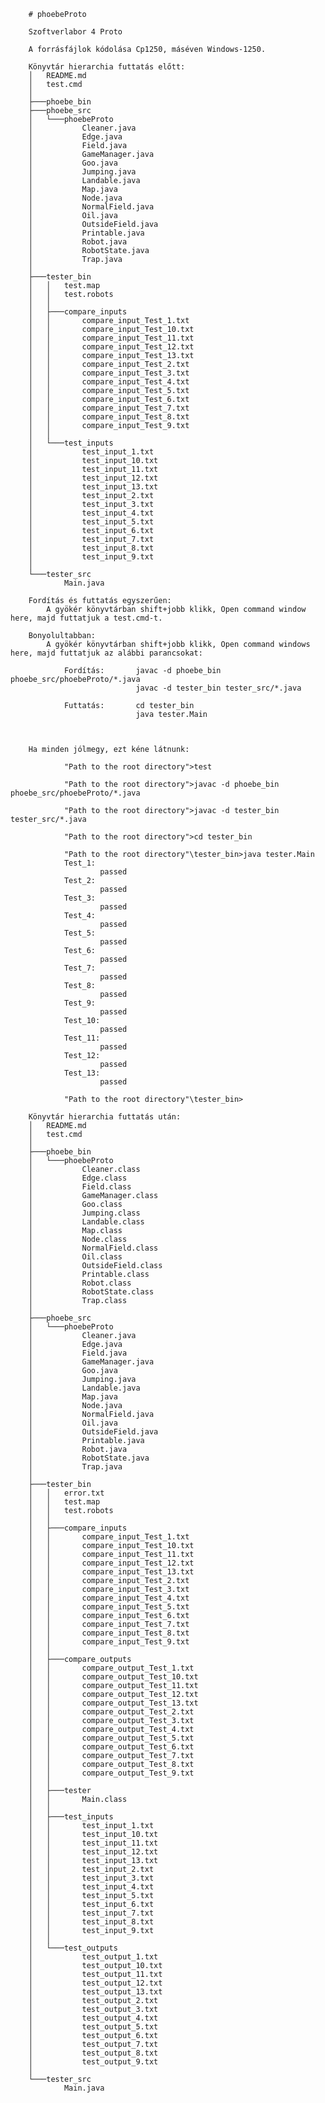 		# phoebeProto
		
		Szoftverlabor 4 Proto
		
		A forrásfájlok kódolása Cp1250, máséven Windows-1250.
		
		Könyvtár hierarchia futtatás előtt:
		│   README.md
		│   test.cmd
		│
		├───phoebe_bin
		├───phoebe_src
		│   └───phoebeProto
		│           Cleaner.java
		│           Edge.java
		│           Field.java
		│           GameManager.java
		│           Goo.java
		│           Jumping.java
		│           Landable.java
		│           Map.java
		│           Node.java
		│           NormalField.java
		│           Oil.java
		│           OutsideField.java
		│           Printable.java
		│           Robot.java
		│           RobotState.java
		│           Trap.java
		│
		├───tester_bin
		│   │   test.map
		│   │   test.robots
		│   │
		│   ├───compare_inputs
		│   │       compare_input_Test_1.txt
		│   │       compare_input_Test_10.txt
		│   │       compare_input_Test_11.txt
		│   │       compare_input_Test_12.txt
		│   │       compare_input_Test_13.txt
		│   │       compare_input_Test_2.txt
		│   │       compare_input_Test_3.txt
		│   │       compare_input_Test_4.txt
		│   │       compare_input_Test_5.txt
		│   │       compare_input_Test_6.txt
		│   │       compare_input_Test_7.txt
		│   │       compare_input_Test_8.txt
		│   │       compare_input_Test_9.txt
		│   │
		│   └───test_inputs
		│           test_input_1.txt
		│           test_input_10.txt
		│           test_input_11.txt
		│           test_input_12.txt
		│           test_input_13.txt
		│           test_input_2.txt
		│           test_input_3.txt
		│           test_input_4.txt
		│           test_input_5.txt
		│           test_input_6.txt
		│           test_input_7.txt
		│           test_input_8.txt
		│           test_input_9.txt
		│
		└───tester_src
		        Main.java
				
		Fordítás és futtatás egyszerűen:
			A gyökér könyvtárban shift+jobb klikk, Open command window here, majd futtatjuk a test.cmd-t.
			
		Bonyolultabban:
			A gyökér könyvtárban shift+jobb klikk, Open command windows here, majd futtatjuk az alábbi parancsokat:
				
				Fordítás:		javac -d phoebe_bin phoebe_src/phoebeProto/*.java
								javac -d tester_bin tester_src/*.java
				
				Futtatás:		cd tester_bin
								java tester.Main
		
		
		
		Ha minden jólmegy, ezt kéne látnunk:
		
				"Path to the root directory">test
		
				"Path to the root directory">javac -d phoebe_bin phoebe_src/phoebeProto/*.java
		
				"Path to the root directory">javac -d tester_bin tester_src/*.java
		
				"Path to the root directory">cd tester_bin
		
				"Path to the root directory"\tester_bin>java tester.Main
				Test_1:
						passed
				Test_2:
						passed
				Test_3:
						passed
				Test_4:
						passed
				Test_5:
						passed
				Test_6:
						passed
				Test_7:
						passed
				Test_8:
						passed
				Test_9:
						passed
				Test_10:
						passed
				Test_11:
						passed
				Test_12:
						passed
				Test_13:
						passed
		
				"Path to the root directory"\tester_bin>
				
		Könyvtár hierarchia futtatás után:
		│   README.md
		│   test.cmd
		│
		├───phoebe_bin
		│   └───phoebeProto
		│           Cleaner.class
		│           Edge.class
		│           Field.class
		│           GameManager.class
		│           Goo.class
		│           Jumping.class
		│           Landable.class
		│           Map.class
		│           Node.class
		│           NormalField.class
		│           Oil.class
		│           OutsideField.class
		│           Printable.class
		│           Robot.class
		│           RobotState.class
		│           Trap.class
		│
		├───phoebe_src
		│   └───phoebeProto
		│           Cleaner.java
		│           Edge.java
		│           Field.java
		│           GameManager.java
		│           Goo.java
		│           Jumping.java
		│           Landable.java
		│           Map.java
		│           Node.java
		│           NormalField.java
		│           Oil.java
		│           OutsideField.java
		│           Printable.java
		│           Robot.java
		│           RobotState.java
		│           Trap.java
		│
		├───tester_bin
		│   │   error.txt
		│   │   test.map
		│   │   test.robots
		│   │
		│   ├───compare_inputs
		│   │       compare_input_Test_1.txt
		│   │       compare_input_Test_10.txt
		│   │       compare_input_Test_11.txt
		│   │       compare_input_Test_12.txt
		│   │       compare_input_Test_13.txt
		│   │       compare_input_Test_2.txt
		│   │       compare_input_Test_3.txt
		│   │       compare_input_Test_4.txt
		│   │       compare_input_Test_5.txt
		│   │       compare_input_Test_6.txt
		│   │       compare_input_Test_7.txt
		│   │       compare_input_Test_8.txt
		│   │       compare_input_Test_9.txt
		│   │
		│   ├───compare_outputs
		│   │       compare_output_Test_1.txt
		│   │       compare_output_Test_10.txt
		│   │       compare_output_Test_11.txt
		│   │       compare_output_Test_12.txt
		│   │       compare_output_Test_13.txt
		│   │       compare_output_Test_2.txt
		│   │       compare_output_Test_3.txt
		│   │       compare_output_Test_4.txt
		│   │       compare_output_Test_5.txt
		│   │       compare_output_Test_6.txt
		│   │       compare_output_Test_7.txt
		│   │       compare_output_Test_8.txt
		│   │       compare_output_Test_9.txt
		│   │
		│   ├───tester
		│   │       Main.class
		│   │
		│   ├───test_inputs
		│   │       test_input_1.txt
		│   │       test_input_10.txt
		│   │       test_input_11.txt
		│   │       test_input_12.txt
		│   │       test_input_13.txt
		│   │       test_input_2.txt
		│   │       test_input_3.txt
		│   │       test_input_4.txt
		│   │       test_input_5.txt
		│   │       test_input_6.txt
		│   │       test_input_7.txt
		│   │       test_input_8.txt
		│   │       test_input_9.txt
		│   │
		│   └───test_outputs
		│           test_output_1.txt
		│           test_output_10.txt
		│           test_output_11.txt
		│           test_output_12.txt
		│           test_output_13.txt
		│           test_output_2.txt
		│           test_output_3.txt
		│           test_output_4.txt
		│           test_output_5.txt
		│           test_output_6.txt
		│           test_output_7.txt
		│           test_output_8.txt
		│           test_output_9.txt
		│
		└───tester_src
		        Main.java
